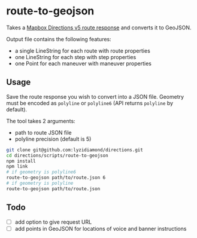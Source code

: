 # route-to-geojson

Takes a [Mapbox Directions v5 route response](https://www.mapbox.com/api-documentation/#directions-response-object) and converts it to GeoJSON.

Output file contains the following features:

- a single LineString for each route with route properties
- one LineString for each step with step properties
- one Point for each maneuver with maneuver properties

## Usage

Save the route response you wish to convert into a JSON file. Geometry must be encoded as `polyline` or `polyline6` (API returns `polyline` by default).

The tool takes 2 arguments:

- path to route JSON file
- polyline precision (default is 5)

```bash
git clone git@github.com:lyzidiamond/directions.git
cd directions/scripts/route-to-geojson
npm install
npm link
# if geometry is polyline6
route-to-geojson path/to/route.json 6
# if geometry is polyline
route-to-geojson path/to/route.json
```

## Todo

- [ ] add option to give request URL
- [ ] add points in GeoJSON for locations of voice and banner instructions
